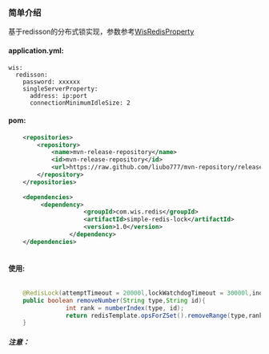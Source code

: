 ### 简单介绍  
基于redisson的分布式锁实现，参数参考[WisRedisProperty](https://github.com/liubo777/spring-boot-wis/blob/master/simple-redis-lock/src/main/java/com/wis/redis/pojo/WisRedisProperty.java)

#### application.yml: 
```$xslt
wis:
  redisson:
    password: xxxxxx
    singleServerProperty:
      address: ip:port
      connectionMinimumIdleSize: 2
```



#### pom:  
```xml
    <repositories>
        <repository>
            <name>mvn-release-repository</name>
            <id>mvn-release-repository</id>
            <url>https://raw.github.com/liubo777/mvn-repository/release</url>
        </repository>
    </repositories>
    
    <dependencies>
         <dependency>
                     <groupId>com.wis.redis</groupId>
                     <artifactId>simple-redis-lock</artifactId>
                     <version>1.0</version>
                 </dependency> 
    </dependencies>        
    
```
 
#### 使用:  
```java

    @RedisLock(attemptTimeout = 20000l,lockWatchdogTimeout = 30000l,index = 0,prefix = LOCK_PREFIX)
    public boolean removeNumber(String type,String id){
                int rank = numberIndex(type, id);
                return redisTemplate.opsForZSet().removeRange(type,rank,rank)==1l;
    }    

```
 
##### 注意：  

